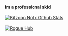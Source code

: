 **im a professional skid**
<br>
<br>
[![Kitzoon Nolix Github Stats](https://github-readme-stats.vercel.app/api/top-langs/?username=kitzoon&langs_count=5&theme=tokyonight&hide=C#)]()
<br>
<br>
[![Rogue Hub](https://github-readme-stats.vercel.app/api/pin/?username=kitzoon&repo=rogue-hub&theme=tokyonight)](https://github.com/Kitzoon/Rogue-Hub)
